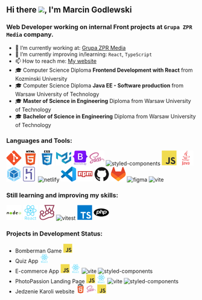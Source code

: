 ## Hi there <img src="https://media.giphy.com/media/hvRJCLFzcasrR4ia7z/giphy.gif" width="25px"></a>, I'm Marcin Godlewski
### Web Developer working on internal Front projects at ```Grupa ZPR Media``` company.

- 🔭 I’m currently working at: [Grupa ZPR Media](https://www.grupazpr.pl/)
- 🌱 I’m currently improving in/learning: `React`, `TypeScript`
- 📫 How to reach me: [My website](https://goldipl.github.io/Marcin-Programuje/)
- 🎓 Computer Science Diploma **Frontend Development with React** from Kozminski University
- 🎓 Computer Science Diploma **Java EE - Software production** from Warsaw University of Technology
- 🎓 **Master of Science in Engineering** Diploma from Warsaw University of Technology
- 🎓 **Bachelor of Science in Engineering** Diploma from Warsaw University of Technology

### Languages and Tools:
<img src="https://raw.githubusercontent.com/devicons/devicon/master/icons/git/git-original.svg" alt="git" width="40" height="40"/> <img src="https://raw.githubusercontent.com/devicons/devicon/master/icons/html5/html5-original-wordmark.svg" alt="html5" width="40" height="40"/> <img src="https://raw.githubusercontent.com/devicons/devicon/master/icons/css3/css3-original-wordmark.svg" alt="css3" width="40" height="40"/> <img src="https://raw.githubusercontent.com/devicons/devicon/1119b9f84c0290e0f0b38982099a2bd027a48bf1/icons/materialui/materialui-original.svg" alt="materialui" width="40" height="40"/> <img src="https://raw.githubusercontent.com/devicons/devicon/1119b9f84c0290e0f0b38982099a2bd027a48bf1/icons/bootstrap/bootstrap-original-wordmark.svg" alt="bootstrap" width="40" height="40"/> <img src="https://raw.githubusercontent.com/devicons/devicon/master/icons/sass/sass-original.svg" alt="sass" width="40" height="40"/> <img src="https://raw.githubusercontent.com/styled-components/brand/master/styled-components.png" alt="styled-components" width="40" height="40"/> <img src="https://raw.githubusercontent.com/devicons/devicon/master/icons/javascript/javascript-original.svg" alt="javascript" width="40" height="40"/> <img src="https://raw.githubusercontent.com/devicons/devicon/master/icons/java/java-plain-wordmark.svg" alt="java" width="40" height="40"/> <img src="https://raw.githubusercontent.com/devicons/devicon/master/icons/webpack/webpack-original.svg" alt="webpack" width="40" height="40"/><img src="https://raw.githubusercontent.com/devicons/devicon/master/icons/heroku/heroku-original.svg" alt="heroku" width="40" height="40"/> <img src="https://www.vectorlogo.zone/logos/netlify/netlify-icon.svg" alt="netlify" width="40" height="40"/> <img src="https://raw.githubusercontent.com/devicons/devicon/master/icons/vscode/vscode-original.svg" alt="vscode" width="40" height="40"/> <img src="https://raw.githubusercontent.com/devicons/devicon/master/icons/npm/npm-original-wordmark.svg" alt="npm" width="40" height="40"/> <img src="https://raw.githubusercontent.com/devicons/devicon/master/icons/github/github-original.svg" alt="github" width="40" height="40"/> <img src="https://raw.githubusercontent.com/devicons/devicon/master/icons/gitlab/gitlab-original.svg" alt="gitlab" width="40" height="40"/> <img src="https://www.vectorlogo.zone/logos/figma/figma-icon.svg" alt="figma" width="40" height="40"/> <img src="https://www.svgrepo.com/show/374167/vite.svg" alt="vite" width="40" height="40"/>

### Still learning and improving my skills:
<img src="https://raw.githubusercontent.com/devicons/devicon/master/icons/nodejs/nodejs-original-wordmark.svg" alt="nodejs" width="40" height="40"/> <img src="https://raw.githubusercontent.com/devicons/devicon/master/icons/react/react-original-wordmark.svg" alt="react" width="40" height="40"/> <img src="https://raw.githubusercontent.com/devicons/devicon/1119b9f84c0290e0f0b38982099a2bd027a48bf1/icons/jest/jest-plain.svg" alt="jest" width="40" height="40"/> <img src="https://raw.githubusercontent.com/vitest-dev/vitest/c3621c9405614c9af21d4074a8fdb1946caec5a3/docs/public/logo.svg" alt="vitest" width="40" height="40"/> <img src="https://raw.githubusercontent.com/devicons/devicon/1119b9f84c0290e0f0b38982099a2bd027a48bf1/icons/typescript/typescript-original.svg" alt="typescript" width="40" height="40"/> <img src="https://raw.githubusercontent.com/devicons/devicon/1119b9f84c0290e0f0b38982099a2bd027a48bf1/icons/php/php-plain.svg" alt="php" width="40" height="40"/>

### Projects in Development Status:
* Bomberman Game <img src="https://raw.githubusercontent.com/devicons/devicon/master/icons/javascript/javascript-original.svg" alt="javascript" width="24" height="24"/>
* Quiz App <img src="https://raw.githubusercontent.com/devicons/devicon/master/icons/react/react-original-wordmark.svg" alt="react" width="24" height="24"/>
* E-commerce App <img src="https://raw.githubusercontent.com/devicons/devicon/master/icons/javascript/javascript-original.svg" alt="javascript" width="24" height="24"/> <img src="https://raw.githubusercontent.com/devicons/devicon/master/icons/react/react-original-wordmark.svg" alt="react" width="24" height="24"/> <img src="https://www.svgrepo.com/show/374167/vite.svg" alt="vite" width="24" height="24"/> <img src="https://raw.githubusercontent.com/styled-components/brand/master/styled-components.png" alt="styled-components" width="24" height="24"/>
* PhotoPassion Landing Page <img src="https://raw.githubusercontent.com/devicons/devicon/master/icons/javascript/javascript-original.svg" alt="javascript" width="24" height="24"/> <img src="https://raw.githubusercontent.com/devicons/devicon/master/icons/react/react-original-wordmark.svg" alt="react" width="24" height="24"/> <img src="https://www.svgrepo.com/show/374167/vite.svg" alt="vite" width="24" height="24"/> <img src="https://raw.githubusercontent.com/styled-components/brand/master/styled-components.png" alt="styled-components" width="24" height="24"/>
* Jedzenie Karoli website <img src="https://raw.githubusercontent.com/devicons/devicon/master/icons/html5/html5-original-wordmark.svg" alt="html5" width="24" height="24"/> <img src="https://raw.githubusercontent.com/devicons/devicon/master/icons/sass/sass-original.svg" alt="sass" width="24" height="24"/> <img src="https://raw.githubusercontent.com/devicons/devicon/master/icons/javascript/javascript-original.svg" alt="javascript" width="24" height="24"/>
